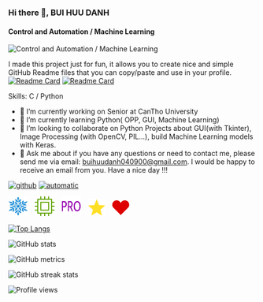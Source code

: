 
### Hi there 👋, BUI HUU DANH
#### Control and Automation / Machine Learning 

![Control and Automation / Machine Learning ](https://github.com/ChristianZeus/Zeus/blob/main/deepLearning.gif)

I made this project just for fun, it allows you to create nice and simple GitHub Readme files that you can copy/paste and use in your profile.
[![Readme Card](https://github-readme-stats.vercel.app/api/pin/?username=ChristianZeus&repo=Project-Alpha)](https://github.com/ChristianZeus/Project-Alpha)
[![Readme Card](https://github-readme-stats.vercel.app/api/pin/?username=ChristianZeus&repo=Project-Omega)](https://github.com/ChristianZeus/Project-Omega)

Skills: C / Python

- 🔭 I’m currently working on Senior at CanTho University 
- 🌱 I’m currently learning Python( OPP, GUI, Machine Learning) 
- 👯 I’m looking to collaborate on Python Projects about GUI(with Tkinter), Image Processing (with OpenCV, PIL...), build Machine Learning models with Keras. 
- 💬 Ask me about if you have any questions or need to contact me, please send me via email: buihuudanh040900@gmail.com. I would be happy to receive an email from you. Have a nice day !!! 


[<img src='https://cdn.jsdelivr.net/npm/simple-icons@3.0.1/icons/github.svg' alt='github' height='40'>](https://github.com/ChristianZeus)  [<img src='https://cdn.jsdelivr.net/npm/simple-icons@3.0.1/icons/automatic.svg' alt='automatic' height='40'>](https://cybernetics4u.wordpress.com/)  

<a href='https://archiveprogram.github.com/'><img src='https://raw.githubusercontent.com/acervenky/animated-github-badges/master/assets/acbadge.gif' width='40' height='40'></a> <a href='https://docs.github.com/en/developers'><img src='https://raw.githubusercontent.com/acervenky/animated-github-badges/master/assets/devbadge.gif' width='40' height='40'></a> <a href='https://github.com/pricing'><img src='https://raw.githubusercontent.com/acervenky/animated-github-badges/master/assets/pro.gif' width='40' height='40'></a> <a href='https://stars.github.com/'><img src='https://raw.githubusercontent.com/acervenky/animated-github-badges/master/assets/starbadge.gif' width='35' height='35'></a> <a href='https://docs.github.com/en/github/supporting-the-open-source-community-with-github-sponsors'><img src='https://raw.githubusercontent.com/acervenky/animated-github-badges/master/assets/sponsorbadge.gif' width='35' height='35'></a> 

[![Top Langs](https://github-readme-stats.vercel.app/api/top-langs/?username=ChristianZeus)](https://github.com/anuraghazra/github-readme-stats)

![GitHub stats](https://github-readme-stats.vercel.app/api?username=ChristianZeus&show_icons=true&count_private=true)  

![GitHub metrics](https://metrics.lecoq.io/ChristianZeus)  

![GitHub streak stats](https://github-readme-streak-stats.herokuapp.com/?user=ChristianZeus)  

![Profile views](https://gpvc.arturio.dev/ChristianZeus)   

 

